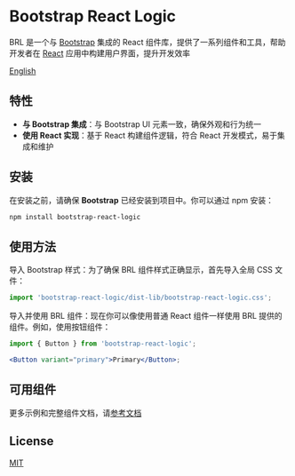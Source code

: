 # Bootstrap React Logic

BRL 是一个与 [Bootstrap](https://getbootstrap.com) 集成的 React
组件库，提供了一系列组件和工具，帮助开发者在 [React](https://react.dev) 应用中构建用户界面，提升开发效率

[English](./README.md)

## 特性

- **与 Bootstrap 集成**：与 Bootstrap UI 元素一致，确保外观和行为统一
- **使用 React 实现**：基于 React 构建组件逻辑，符合 React 开发模式，易于集成和维护

## 安装

在安装之前，请确保 **Bootstrap** 已经安装到项目中。你可以通过 npm 安装：

```bash
npm install bootstrap-react-logic
```

## 使用方法

导入 Bootstrap 样式：为了确保 BRL 组件样式正确显示，首先导入全局 CSS 文件：

```js
import 'bootstrap-react-logic/dist-lib/bootstrap-react-logic.css';
```

导入并使用 BRL 组件：现在你可以像使用普通 React 组件一样使用 BRL 提供的组件。例如，使用按钮组件：

```jsx
import { Button } from 'bootstrap-react-logic';

<Button variant="primary">Primary</Button>;
```

## 可用组件

更多示例和完整组件文档，请[参考文档](https://dafengzhen.github.io/bootstrap-react-logic)

## License

[MIT](https://opensource.org/licenses/MIT)

